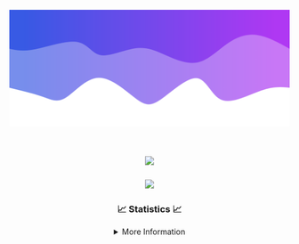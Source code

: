 ![Header](./IMG_4001.png)
<div align="center">

<h1 align="center">
  <a href="https://git.io/typing-svg">
    <img src="https://readme-typing-svg.herokuapp.com/?lines=Welcome+to+my+profile!+👋;JavaScript+developer.;&center=true&size=25">
  </a>
</h1>

<p align="center">
  <img src="https://lanyard.cnrad.dev/api/624702585596805130" />
</p>

### 📈 Statistics 📈
<details>
    <summary>More Information</summary>
    <br/>

<!--START_SECTION:waka-->
![Code Time](http://img.shields.io/badge/Code%20Time-144%20hrs%2019%20mins-blue)

![Profile Views](http://img.shields.io/badge/Profile%20Views-0-blue)

**🐱 My GitHub Data** 

> 📦 2.4 kB Used in GitHub's Storage 
 > 
> 🏆 3 Contributions in the Year 2024
 > 
> 🚫 Not Opted to Hire
 > 
> 📜 5 Public Repositories 
 > 
> 🔑 1 Private Repositories 
 > 
**I'm an Early 🐤** 

```text
🌞 Morning                285 commits         ██████░░░░░░░░░░░░░░░░░░░   24.78 % 
🌆 Daytime                427 commits         █████████░░░░░░░░░░░░░░░░   37.13 % 
🌃 Evening                395 commits         █████████░░░░░░░░░░░░░░░░   34.35 % 
🌙 Night                  43 commits          █░░░░░░░░░░░░░░░░░░░░░░░░   03.74 % 
```
📅 **I'm Most Productive on Wednesday** 

```text
Monday                   150 commits         ███░░░░░░░░░░░░░░░░░░░░░░   13.04 % 
Tuesday                  163 commits         ████░░░░░░░░░░░░░░░░░░░░░   14.17 % 
Wednesday                237 commits         █████░░░░░░░░░░░░░░░░░░░░   20.61 % 
Thursday                 228 commits         █████░░░░░░░░░░░░░░░░░░░░   19.83 % 
Friday                   141 commits         ███░░░░░░░░░░░░░░░░░░░░░░   12.26 % 
Saturday                 107 commits         ██░░░░░░░░░░░░░░░░░░░░░░░   09.30 % 
Sunday                   124 commits         ███░░░░░░░░░░░░░░░░░░░░░░   10.78 % 
```


📊 **This Week I Spent My Time On** 

```text
🕑︎ Time Zone: America/New_York

💬 Programming Languages: 
Java                     27 hrs 53 mins      ████████████████████████░   96.30 % 
XML                      49 mins             █░░░░░░░░░░░░░░░░░░░░░░░░   02.84 % 
Kotlin                   7 mins              ░░░░░░░░░░░░░░░░░░░░░░░░░   00.45 % 
YAML                     6 mins              ░░░░░░░░░░░░░░░░░░░░░░░░░   00.38 % 
GitIgnore file           0 secs              ░░░░░░░░░░░░░░░░░░░░░░░░░   00.02 % 

🔥 Editors: 
IntelliJ                 28 hrs 57 mins      █████████████████████████   100.00 % 

🐱‍💻 Projects: 
HCTeams                  9 hrs 8 mins        ████████░░░░░░░░░░░░░░░░░   31.59 % 
hcf                      8 hrs 43 mins       ████████░░░░░░░░░░░░░░░░░   30.12 % 
Energizer                4 hrs 10 mins       ████░░░░░░░░░░░░░░░░░░░░░   14.41 % 
Oxygen                   4 hrs 4 mins        ████░░░░░░░░░░░░░░░░░░░░░   14.06 % 
Oxygens                  2 hrs 16 mins       ██░░░░░░░░░░░░░░░░░░░░░░░   07.85 % 

💻 Operating System: 
Windows                  28 hrs 57 mins      █████████████████████████   100.00 % 
```

**I Mostly Code in Java** 

```text
Java                     24 repos            ██████████████████████░░░   88.89 % 
JavaScript               2 repos             ██░░░░░░░░░░░░░░░░░░░░░░░   07.41 % 
C++                      1 repo              █░░░░░░░░░░░░░░░░░░░░░░░░   03.70 % 
```



**Timeline**

![Lines of Code chart](https://raw.githubusercontent.com/DevDipin/DevDipin/main/assets/bar_graph.png)


 Last Updated on 13/03/2024 09:11:01 UTC
<!--END_SECTION:waka-->

![Footer](./IMG_4002.png)